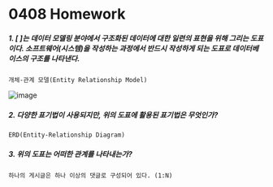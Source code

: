 # 0408 Homework
##### 1. [            ]는 데이터 모델링 분야에서 구조화된 데이터에 대한 일련의 표현을 위해 그리는 도표이다. 소프트웨어(시스템)을 작성하는 과정에서 반드시 작성하게 되는 도표로 데이터베이스의 구조를 나타낸다.
```
개체-관계 모델(Entity Relationship Model)
```
![image](https://user-images.githubusercontent.com/45934494/56701530-77f7bf80-673a-11e9-9476-c733be73245c.PNG)
##### 2. 다양한 표기법이 사용되지만, 위의 도표에 활용된 표기법은 무엇인가?
```
ERD(Entity-Relationship Diagram)
```
##### 3. 위의 도표는 어떠한 관계를 나타내는가?
```
하나의 게시글은 하나 이상의 댓글로 구성되어 있다. (1:N)
```

